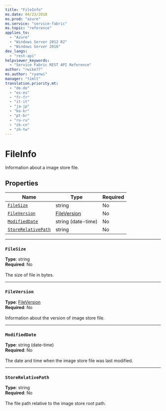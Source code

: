 ```yaml
---
title: "FileInfo"
ms.date: 04/23/2018
ms.prod: "azure"
ms.service: "service-fabric"
ms.topic: "reference"
applies_to: 
  - "Azure"
  - "Windows Server 2012 R2"
  - "Windows Server 2016"
dev_langs: 
  - "rest-api"
helpviewer_keywords: 
  - "Service Fabric REST API Reference"
author: "rwike77"
ms.author: "ryanwi"
manager: "timlt"
translation.priority.mt: 
  - "de-de"
  - "es-es"
  - "fr-fr"
  - "it-it"
  - "ja-jp"
  - "ko-kr"
  - "pt-br"
  - "ru-ru"
  - "zh-cn"
  - "zh-tw"
---
```

# FileInfo

Information about a image store file.

## Properties
| Name | Type | Required |
| --- | --- | --- |
| [`FileSize`](#filesize) | string | No |
| [`FileVersion`](#fileversion) | [FileVersion](sfclient-v62-model-fileversion.md) | No |
| [`ModifiedDate`](#modifieddate) | string (date-time) | No |
| [`StoreRelativePath`](#storerelativepath) | string | No |

____
### `FileSize`
__Type__: string <br/>
__Required__: No<br/>
<br/>
The size of file in bytes.

____
### `FileVersion`
__Type__: [FileVersion](sfclient-v62-model-fileversion.md) <br/>
__Required__: No<br/>
<br/>
Information about the version of image store file.

____
### `ModifiedDate`
__Type__: string (date-time) <br/>
__Required__: No<br/>
<br/>
The date and time when the image store file was last modified.

____
### `StoreRelativePath`
__Type__: string <br/>
__Required__: No<br/>
<br/>
The file path relative to the image store root path.

